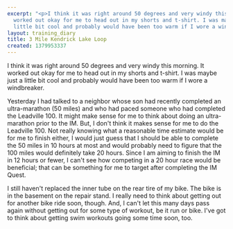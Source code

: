 ```yaml
---
excerpt: "<p>I think it was right around 50 degrees and very windy this morning. It
  worked out okay for me to head out in my shorts and t-shirt. I was maybe just a
  little bit cool and probably would have been too warm if I wore a windbreaker.</p>"
layout: training_diary
title: 3 Mile Kendrick Lake Loop
created: 1379953337
---
```

<p>I think it was right around 50 degrees and very windy this morning. It worked out okay for me to head out in my shorts and t-shirt. I was maybe just a little bit cool and probably would have been too warm if I wore a windbreaker.</p><p>Yesterday I had talked to a neighbor whose son had recently completed an ultra-marathon (50 miles) and who had paced someone who had completed the Leadville 100. It might make sense for me to think about doing an ultra-marathon prior to the IM. But, I don't think it makes sense for me to do the Leadville 100. Not really knowing what a reasonable time estimate would be for me to finish either, I would just guess that I should be able to complete the 50 miles in 10 hours at most and would probably need to figure that the 100 miles would definitely take 20 hours. Since I am aiming to finish the IM in 12 hours or fewer, I can't see how competing in a 20 hour race would be beneficial; that can be something for me to target after completing the IM Quest.</p><p>I still haven't replaced the inner tube on the rear tire of my bike. The bike is in the basement on the repair stand. I really need to think about getting out for another bike ride soon, though. And, I can't let this many days pass again without getting out for some type of workout, be it run or bike. I've got to think about getting swim workouts going some time soon, too.</p>
